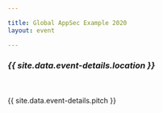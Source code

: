 ```yaml
---

title: Global AppSec Example 2020
layout: event

---
```


<!-- rebuild 4 -->

### ***{{ site.data.event-details.location }}***
<br>
<br>
{{ site.data.event-details.pitch }}



